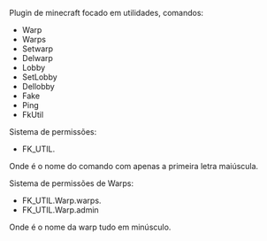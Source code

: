 Plugin de minecraft focado em utilidades, comandos:
  - Warp
  - Warps
  - Setwarp
  - Delwarp
  - Lobby
  - SetLobby
  - Dellobby
  - Fake
  - Ping
  - FkUtil

Sistema de permissões:
  - FK_UTIL.<Comando>

  Onde <Comando> é o nome do comando com apenas a primeira letra maiúscula.

Sistema de permissões de Warps:
  - FK_UTIL.Warp.warps.<warp>
  - FK_UTIL.Warp.admin
    
  Onde <warp> é o nome da warp tudo em minúsculo.

